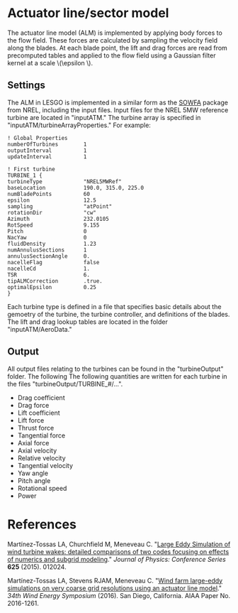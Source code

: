 # Actuator line/sector model

The actuator line model (ALM) is implemented by applying body forces to
the flow field. These forces are calculated by sampling the velocity field along
the blades. At each blade point, the lift and drag forces are read from
precomputed tables and applied to the flow field using a Gaussian filter kernel
at a scale \\(\epsilon \\).

## Settings
The ALM in LESGO is implemented in a similar form as the [SOWFA](https://nwtc.nrel.gov/SOWFA) package from NREL, including the input
files. Input files for the NREL 5MW reference turbine are located in "inputATM."
The turbine array is specified in "inputATM/turbineArrayProperties." For example:


    ! Global Properties
    numberOfTurbines        1
    outputInterval          1
    updateInterval          1

    ! First turbine
    TURBINE_1 {
    turbineType             "NREL5MWRef"
    baseLocation            190.0, 315.0, 225.0
    numBladePoints          60
    epsilon                 12.5
    sampling                "atPoint"
    rotationDir             "cw"
    Azimuth                 232.0105
    RotSpeed                9.155
    Pitch                   0
    NacYaw                  0
    fluidDensity            1.23
    numAnnulusSections      1
    annulusSectionAngle     0.
    nacelleFlag             false
    nacelleCd               1.
    TSR                     6.
    tipALMCorrection        .true.
    optimalEpsilon          0.25
    }

Each turbine type is defined in a file that specifies basic details about the
gemoetry of the turbine, the turbine controller, and definitions of the blades.
The lift and drag lookup tables are located in the folder "inputATM/AeroData."

## Output
All output files relating to the turbines can be found in the "turbineOutput"
folder. The following The following quantities are written for each turbine in the files
"turbineOutput/TURBINE_#/...".
* Drag coefficient
* Drag force
* Lift coefficient
* Lift force
* Thrust force
* Tangential force
* Axial force
* Axial velocity
* Relative velocity
* Tangential velocity
* Yaw angle
* Pitch angle
* Rotational speed
* Power

# References
Martínez-Tossas LA, Churchfield M, Meneveau C. "[Large Eddy Simulation of wind turbine wakes: detailed comparisons of two codes focusing on effects of numerics and subgrid modeling](https://doi.org/10.1088/1742-6596/625/1/012024)." *Journal of Physics: Conference Series* **625** (2015). 012024.

Martínez-Tossas LA, Stevens RJAM, Meneveau C. "[Wind farm large-eddy simulations on very coarse grid resolutions using an actuator line model](https://doi.org/10.2514/6.2016-1261)." *34th Wind Energy Symposium* (2016). San Diego, California. AIAA Paper No. 2016-1261.

